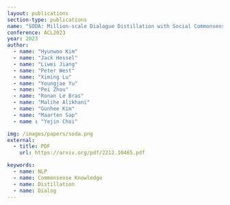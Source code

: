 ```yaml
---
layout: publications
section-type: publications
name: "SODA: Million-scale Dialogue Distillation with Social Commonsense Contextualization"
conference: ACL2023
year: 2023
author:
  - name: "Hyunwoo Kim"
  - name: "Jack Hessel"
  - name: "Liwei Jiang"
  - name: "Peter West"
  - name: "Ximing Lu"
  - name: "Youngjae Yu"
  - name: "Pei Zhou"
  - name: "Ronan Le Bras"
  - name: "Malihe Alikhani"
  - name: "Gunhee Kim"
  - name: "Maarten Sap"
  - name : "Yejin Choi"

img: /images/papers/soda.png
external:
  - title: PDF
    url: https://arxiv.org/pdf/2212.10465.pdf

keywords:
  - name: NLP
  - name: Commonsense Knowledge
  - name: Distillation  
  - name: Dialog
---
```

